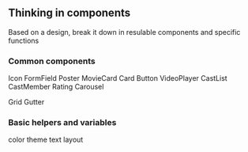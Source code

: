 ## Thinking in components

Based on a design, break it down in resulable components and specific functions

### Common components

Icon
FormField
Poster
MovieCard
Card
Button
VideoPlayer
CastList
CastMember
Rating
Carousel

Grid
Gutter

### Basic helpers and variables

color
theme
text
layout
